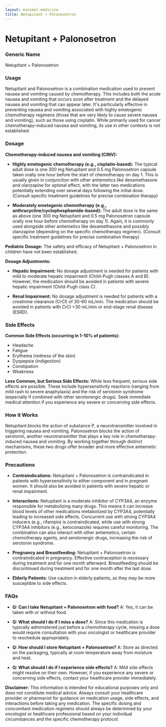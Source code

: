 ```yaml
---
layout: minimal-medicine
title: Netupitant + Palonosetron
---
```


# Netupitant + Palonosetron
### Generic Name
Netupitant + Palonosetron

### Usage
Netupitant and Palonosetron is a combination medication used to prevent nausea and vomiting caused by chemotherapy.  This includes both the acute nausea and vomiting that occurs soon after treatment and the delayed nausea and vomiting that can appear later. It's particularly effective in preventing nausea and vomiting associated with highly emetogenic chemotherapy regimens (those that are very likely to cause severe nausea and vomiting), such as those using cisplatin. While primarily used for cancer chemotherapy-induced nausea and vomiting, its use in other contexts is not established.


### Dosage

**Chemotherapy-induced nausea and vomiting (CINV):**

* **Highly emetogenic chemotherapy (e.g., cisplatin-based):**  The typical adult dose is one 300 mg Netupitant and 0.5 mg Palonosetron capsule taken orally one hour before the start of chemotherapy on day 1.  This is usually given in conjunction with other antiemetics like dexamethasone and olanzapine for optimal effect, with the latter two medications potentially extending over several days following the initial dose.  (Consult specific treatment guidelines for precise combination therapy)


* **Moderately emetogenic chemotherapy (e.g., anthracycline/cyclophosphamide-based):** The adult dose is the same as above (one 300 mg Netupitant and 0.5 mg Palonosetron capsule orally one hour before chemotherapy on day 1).  Again, it is commonly used alongside other antiemetics like dexamethasone and possibly olanzapine (depending on the specific chemotherapy regimen). (Consult specific treatment guidelines for precise combination therapy)


**Pediatric Dosage:** The safety and efficacy of Netupitant + Palonosetron in children have not been established.


**Dosage Adjustments:**

* **Hepatic Impairment:**  No dosage adjustment is needed for patients with mild to moderate hepatic impairment (Child-Pugh classes A and B). However, the medication should be avoided in patients with severe hepatic impairment (Child-Pugh class C).

* **Renal Impairment:** No dosage adjustment is needed for patients with a creatinine clearance (CrCl) of 30-60 mL/min.  The medication should be avoided in patients with CrCl <30 mL/min or end-stage renal disease (ESRD).


### Side Effects

**Common Side Effects (occurring in 1-10% of patients):**

* Headache
* Fatigue
* Erythema (redness of the skin)
* Dyspepsia (indigestion)
* Constipation
* Weakness


**Less Common, but Serious Side Effects:** While less frequent, serious side effects are possible.  These include hypersensitivity reactions (ranging from mild rash to severe anaphylaxis) and the risk of serotonin syndrome (especially if combined with other serotonergic drugs).  Seek immediate medical attention if you experience any severe or concerning side effects.


### How it Works

Netupitant blocks the action of substance P, a neurotransmitter involved in triggering nausea and vomiting. Palonosetron blocks the action of serotonin, another neurotransmitter that plays a key role in chemotherapy-induced nausea and vomiting.  By working together through distinct mechanisms, these two drugs offer broader and more effective antiemetic protection.

### Precautions

* **Contraindications:** Netupitant + Palonosetron is contraindicated in patients with hypersensitivity to either component and in pregnant women.  It should also be avoided in patients with severe hepatic or renal impairment.

* **Interactions:** Netupitant is a moderate inhibitor of CYP3A4, an enzyme responsible for metabolizing many drugs. This means it can increase blood levels of other medications metabolized by CYP3A4, potentially leading to increased side effects.  Concurrent use with strong CYP3A4 inducers (e.g., rifampin) is contraindicated, while use with strong CYP3A4 inhibitors (e.g., ketoconazole) requires careful monitoring.  The combination can also interact with other antiemetics, certain chemotherapy agents, and serotonergic drugs, increasing the risk of serotonin syndrome.

* **Pregnancy and Breastfeeding:** Netupitant + Palonosetron is contraindicated in pregnancy. Effective contraception is necessary during treatment and for one month afterward.  Breastfeeding should be discontinued during treatment and for one month after the last dose.

* **Elderly Patients:** Use caution in elderly patients, as they may be more susceptible to side effects.


### FAQs

* **Q: Can I take Netupitant + Palonosetron with food?** A: Yes, it can be taken with or without food.

* **Q: What should I do if I miss a dose?** A:  Since this medication is typically administered just before a chemotherapy cycle, missing a dose would require consultation with your oncologist or healthcare provider to reschedule appropriately.

* **Q: How should I store Netupitant + Palonosetron?** A: Store as directed on the packaging, typically at room temperature away from moisture and heat.

* **Q: What should I do if I experience side effects?** A:  Mild side effects might resolve on their own.  However, if you experience any severe or concerning side effects, contact your healthcare provider immediately.


**Disclaimer:** This information is intended for educational purposes only and does not constitute medical advice. Always consult your healthcare provider or pharmacist for guidance on medication usage, side effects, and interactions before taking any medication.  The specific dosing and concomitant medication regimens should always be determined by your oncologist or healthcare professional based on your individual circumstances and the specific chemotherapy protocol.

